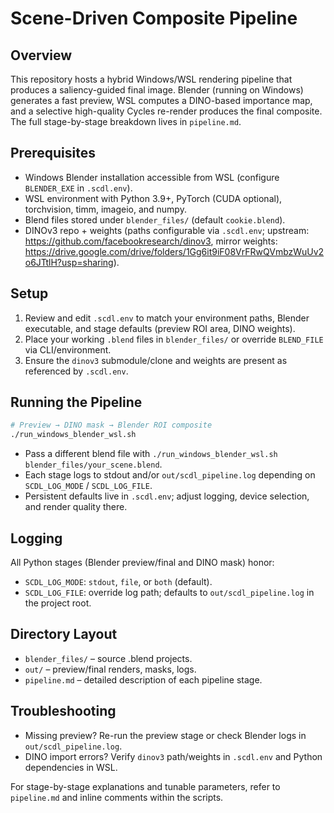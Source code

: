# Scene-Driven Composite Pipeline

## Overview
This repository hosts a hybrid Windows/WSL rendering pipeline that produces a saliency-guided final image. Blender (running on Windows) generates a fast preview, WSL computes a DINO-based importance map, and a selective high-quality Cycles re-render produces the final composite. The full stage-by-stage breakdown lives in `pipeline.md`.

## Prerequisites
- Windows Blender installation accessible from WSL (configure `BLENDER_EXE` in `.scdl.env`).
- WSL environment with Python 3.9+, PyTorch (CUDA optional), torchvision, timm, imageio, and numpy.
- Blend files stored under `blender_files/` (default `cookie.blend`).
- DINOv3 repo + weights (paths configurable via `.scdl.env`; upstream: https://github.com/facebookresearch/dinov3, mirror weights: https://drive.google.com/drive/folders/1Gg6it9iF08VrFRwQVmbzWuUv2o6JTtlH?usp=sharing).

## Setup
1. Review and edit `.scdl.env` to match your environment paths, Blender executable, and stage defaults (preview ROI area, DINO weights).
2. Place your working `.blend` files in `blender_files/` or override `BLEND_FILE` via CLI/environment.
3. Ensure the `dinov3` submodule/clone and weights are present as referenced by `.scdl.env`.

## Running the Pipeline
```bash
# Preview → DINO mask → Blender ROI composite
./run_windows_blender_wsl.sh
```
- Pass a different blend file with `./run_windows_blender_wsl.sh blender_files/your_scene.blend`.
- Each stage logs to stdout and/or `out/scdl_pipeline.log` depending on `SCDL_LOG_MODE` / `SCDL_LOG_FILE`.
- Persistent defaults live in `.scdl.env`; adjust logging, device selection, and render quality there.

## Logging
All Python stages (Blender preview/final and DINO mask) honor:
- `SCDL_LOG_MODE`: `stdout`, `file`, or `both` (default).
- `SCDL_LOG_FILE`: override log path; defaults to `out/scdl_pipeline.log` in the project root.

## Directory Layout
- `blender_files/` – source .blend projects.
- `out/` – preview/final renders, masks, logs.
- `pipeline.md` – detailed description of each pipeline stage.

## Troubleshooting
- Missing preview? Re-run the preview stage or check Blender logs in `out/scdl_pipeline.log`.
- DINO import errors? Verify `dinov3` path/weights in `.scdl.env` and Python dependencies in WSL.

For stage-by-stage explanations and tunable parameters, refer to `pipeline.md` and inline comments within the scripts.
